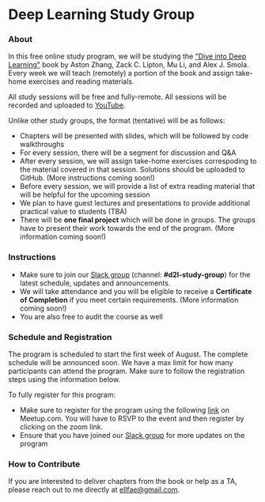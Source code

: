 # Deep Learning Study Group

### About
In this free online study program, we will be studying the ["Dive into Deep Learning"](https://d2l.ai/index.html) book by Aston Zhang, Zack C. Lipton, Mu Li, and Alex J. Smola. Every week we will teach (remotely) a portion of the book and assign take-home exercises and reading materials. 

All study sessions will be free and fully-remote. All sessions will be recorded and uploaded to [YouTube](https://www.youtube.com/channel/UCyna_OxOWL7IEuOwb7WhmxQ?view_as=subscriber). 

Unlike other study groups, the format (tentative) will be as follows:
- Chapters will be presented with slides, which will be followed by code walkthroughs 
- For every session, there will be a segment for discussion and Q&A
- After every session, we will assign take-home exercises correspoding to the material covered in that session. Solutions should be uploaded to GitHub. (More instructions coming soon!)
- Before every session, we will provide a list of extra reading material that will be helpful for the upcoming session
- We plan to have guest lectures and presentations to provide additional practical value to students (TBA)
- There will be **one final project** which will be done in groups. The groups have to present their work towards the end of the program. (More information coming soon!)

### Instructions
- Make sure to join our [Slack group](https://join.slack.com/t/dairai/shared_invite/zt-dv2dwzj7-F9HT047jIGkunNKv88lQ~g) (channel: **#d2l-study-group**) for the latest schedule, updates and announcements. 
- We will take attendance and you will be eligible to receive a **Certificate of Completion** if you meet certain requirements. (More information coming soon!)
- You are also free to audit the course as well

### Schedule and Registration
The program is scheduled to start the first week of August. The complete schedule will be announced soon. We have a max limit for how many participants can attend the program. Make sure to follow the registration steps using the information below.

To fully register for this program:
- Make sure to register for the program using the following [link](MISSING) on Meetup.com. You will have to RSVP to the event and then register by clicking on the zoom link. 
- Ensure that you have joined our [Slack group](https://join.slack.com/t/dairai/shared_invite/zt-dv2dwzj7-F9HT047jIGkunNKv88lQ~g) for more updates on the program


### How to Contribute
If you are interested to deliver chapters from the book or help as a TA, please reach out to me directly at ellfae@gmail.com.

